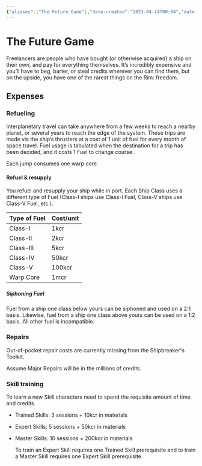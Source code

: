 ```yaml
---
{"aliases":["The Future Game"],"date-created":"2023-04-14T00:04","date-modified":"2023-04-17T19:19","dg-publish":true,"linter-yaml-title-alias":"The Future Game","tags":["mosh"],"title":"The Future Game","permalink":"/spaces/mosh/support/tfg/","dgPassFrontmatter":true}
---
```



# The Future Game

Freelancers are people who have bought (or otherwise acquired) a ship on their own, and pay for everything themselves. It’s incredibly expensive and you’ll have to beg, barter, or steal credits wherever you can find them, but on the upside, you have one of the rarest things on the Rim: freedom.

## Expenses

### Refueling

Interplanetary travel can take anywhere from a few weeks to reach a nearby planet, or several years to reach the edge of the system. These trips are made via the ship’s thrusters at a cost of 1 unit of fuel for every month of space travel. Fuel usage is tabulated when the destination for a trip has been decided, and it costs 1 Fuel to change course.

Each jump consumes one warp core.

#### Refuel & resupply

You refuel and resupply your ship while in port. Each Ship Class uses a different type of Fuel (Class-I ships use Class-I Fuel, Class-V ships use Class-V Fuel, etc.).

| Type of Fuel | Cost/unit |
| ------------ | --------- |
| Class-I      | 1kcr      |
| Class-II     | 2kcr      |
| Class-III    | 5kcr      |
| Class-IV     | 50kcr     |
| Class-V      | 100kcr    |
| Warp Core    | 1mcr      | 

##### Siphoning Fuel

Fuel from a ship one class below yours can be siphoned and used on a 2:1 basis. Likewise, fuel from a ship one class above yours can be used on a 1:2 basis. All other fuel is incompatible.

### Repairs

Out-of-pocket repair costs are currently missing from the Shipbreaker's Toolkit.

Assume Major Repairs will be in the millions of credits.

### Skill training

To learn a new Skill characters need to spend the requisite amount of time and credits.

- Trained Skills: 3 sessions + 10kcr in materials
- Expert Skills: 5 sessions + 50kcr in materials
- Master Skills: 10 sessions + 200kcr in materials
  
  To train an Expert Skill requires one Trained Skill prerequisite and to train a Master Skill requires one Expert Skill prerequisite.
